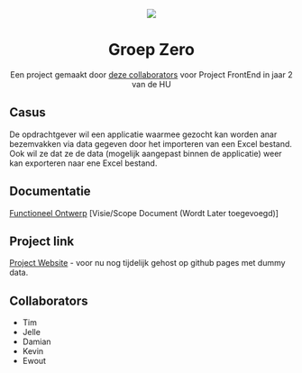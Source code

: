 <p align="center">
  <img src="https://i.imgur.com/taIht5e.png" />
</p>

<h1 align="center">Groep Zero</h1>

<p align="center">Een project gemaakt door <a href="#collaborators">deze collaborators</a> voor Project FrontEnd in jaar 2 van de HU</p>

## Casus
De opdrachtgever wil een applicatie waarmee gezocht kan worden anar bezemvakken via data gegeven door het importeren van een Excel bestand. Ook wil ze dat ze de data (mogelijk aangepast binnen de applicatie) weer kan exporteren naar ene Excel bestand. 

## Documentatie
<!-- [Google Docs (tijdelijk)](https://docs.google.com/document/d/1zn-6FsVegqmSoehHiirvQwHCXlp0TF0K_N_hO4k3t04/edit#) -->
[Functioneel Ontwerp](./doc/index.md)
[Visie/Scope Document (Wordt Later toegevoegd)]

## Project link
[Project Website](https://tim-bolhoeve.github.io/GroepZeroPRFEP/) - voor nu nog tijdelijk gehost op github pages met dummy data.

## Collaborators
- Tim
- Jelle
- Damian
- Kevin
- Ewout


